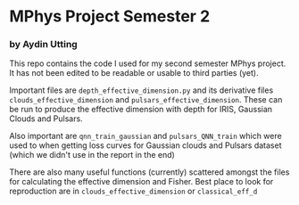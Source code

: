 # MPhys Project Semester 2
### by Aydin Utting

This repo contains the code I used for my second semester MPhys project.
It has not been edited to be readable or usable to third parties (yet).

Important files are `depth_effective_dimension.py` and its derivative files `clouds_effective_dimension` and `pulsars_effective_dimension`.
These can be run to produce the effective dimension with depth for IRIS, Gaussian Clouds and Pulsars.

Also important are `qnn_train_gaussian` and `pulsars_QNN_train` which were used to when getting loss curves for Gaussian clouds and Pulsars dataset (which we didn't use in the report in the end)

There are also many useful functions (currently) scattered amongst the files for calculating the effective dimension and Fisher.
Best place to look for reproduction are in `clouds_effective_dimension` or `classical_eff_d`

